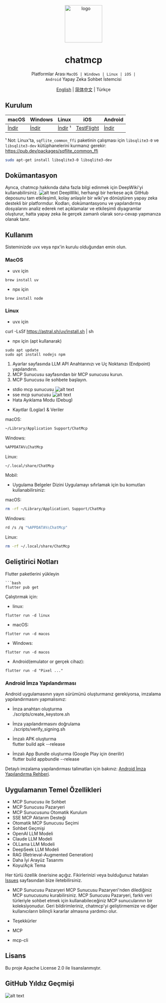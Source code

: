<div align="center">
<img src="./assets/logo.png" alt="logo" width="120" height="120">
<h1>chatmcp</h1>

Platformlar Arası <code>MacOS | Windows | Linux | iOS | Android</code> Yapay Zeka Sohbet İstemcisi

[English](./README.md) | [简体中文](./README_ZH.md) | Türkçe

</div>

## Kurulum

| macOS                                                 | Windows                                               | Linux                                                   | iOS                                                      | Android                                               |
|-------------------------------------------------------|-------------------------------------------------------|---------------------------------------------------------|----------------------------------------------------------|-------------------------------------------------------|
| [İndir](https://github.com/daodao97/chatmcp/releases) | [İndir](https://github.com/daodao97/chatmcp/releases) | [İndir](https://github.com/daodao97/chatmcp/releases) ¹ | [TestFlight](https://testflight.apple.com/join/dCXksFJV) | [İndir](https://github.com/daodao97/chatmcp/releases) |

¹ Not: Linux'ta, `sqflite_common_ffi` paketinin çalışması için `libsqlite3-0` ve `libsqlite3-dev` kütüphanelerini kurmanız
gerekir: https://pub.dev/packages/sqflite_common_ffi

```bash
sudo apt-get install libsqlite3-0 libsqlite3-dev
```

## Dokümantasyon

Ayrıca, chatmcp hakkında daha fazla bilgi edinmek için DeepWiki'yi kullanabilirsiniz.
![alt text](https://deepwiki.com/badge.svg)
DeepWiki, herhangi bir herkese açık GitHub deposunu tam etkileşimli, kolay anlaşılır bir wiki'ye dönüştüren yapay zeka destekli bir platformdur.
Kodları, dokümantasyonu ve yapılandırma dosyalarını analiz ederek net açıklamalar ve etkileşimli diyagramlar oluşturur, hatta yapay zeka ile
gerçek zamanlı olarak soru-cevap yapmanıza olanak tanır.


## Kullanım

Sisteminizde uvx veya npx'in kurulu olduğundan emin olun.
### MacOS

* uvx için

```shell
brew install uv
```

* npx için

```shell
brew install node
```

### Linux

* uvx için

curl -LsSf https://astral.sh/uv/install.sh | sh

* npx için (apt kullanarak)

```shell
sudo apt update
sudo apt install nodejs npm
```

1. Ayarlar sayfasında LLM API Anahtarınızı ve Uç Noktanızı (Endpoint) yapılandırın.
2. MCP Sunucusu sayfasından bir MCP sunucusu kurun.
3. MCP Sunucusu ile sohbete başlayın.

* stdio mcp sunucusu
![alt text](./docs/mcp_stdio.png)
* sse mcp sunucusu
![alt text](./docs/mcp_sse.png)
* Hata Ayıklama Modu (Debug)
- Kayıtlar (Loglar) & Veriler

macOS:

```bash
~/Library/Application Support/ChatMcp
```

Windows:

```bash
%APPDATA%\ChatMcp
```

Linux:

```bash
~/.local/share/ChatMcp
```

Mobil:

- Uygulama Belgeler Dizini
Uygulamayı sıfırlamak için bu komutları kullanabilirsiniz:

macOS:

```bash
rm -rf ~/Library/Application\ Support/ChatMcp
```

Windows:

```bash
rd /s /q "%APPDATA%\ChatMcp"
```

Linux:

```bash
rm -rf ~/.local/share/ChatMcp
```

## Geliştirici Notları

Flutter paketlerini yükleyin
```shell
```bash
flutter pub get
```
Çalıştırmak için: 
- linux:
```shell
flutter run -d linux
```

- macOS:
```shell
flutter run -d macos
```

- Windows:
```shell
flutter run -d macos
```

- Android(emulator or gerçek cihaz):
```shell
flutter run -d "Pixel ..."
```


### Android İmza Yapılandırması
Android uygulamasının yayın sürümünü oluşturmanız gerekiyorsa, imzalama yapılandırmasını yapmalısınız:
- İmza anahtarı oluşturma  
./scripts/create_keystore.sh

- İmza yapılandırmasını doğrulama  
./scripts/verify_signing.sh

- İmzalı APK oluşturma  
flutter build apk --release

- İmzalı App Bundle oluşturma (Google Play için önerilir)  
flutter build appbundle --release

Detaylı imzalama yapılandırması talimatları için bakınız: [Android İmza Yapılandırma Rehberi](https://docs.flutter.dev/deployment/android#sign-the-app).

## Uygulamanın Temel Özellikleri
* MCP Sunucusu ile Sohbet
* MCP Sunucusu Pazaryeri
* MCP Sunucusunu Otomatik Kurulum
* SSE MCP Aktarım Desteği
* Otomatik MCP Sunucusu Seçimi
* Sohbet Geçmişi
* OpenAI LLM Modeli
* Claude LLM Modeli
* OLLama LLM Modeli
* DeepSeek LLM Modeli
* RAG (Retrieval-Augmented Generation)
* Daha İyi Arayüz Tasarımı
* Koyu/Açık Tema

Her türlü özellik önerisine açığız. Fikirlerinizi veya bulduğunuz hataları [Issues](https://github.com/daodao97/chatmcp/issues) sayfasından bize iletebilirsiniz.

* MCP Sunucusu Pazaryeri
MCP Sunucusu Pazaryeri'nden dilediğiniz MCP sunucusunu kurabilirsiniz. MCP Sunucusu Pazaryeri, farklı veri türleriyle sohbet etmek için kullanabileceğiniz MCP sunucularının bir koleksiyonudur.
Geri bildirimleriniz, chatmcp'yi geliştirmemize ve diğer kullanıcıların bilinçli kararlar almasına yardımcı olur.

* Teşekkürler
* MCP
* mcp-cli

## Lisans
Bu proje Apache License 2.0 ile lisanslanmıştır.

## GitHub Yıldız Geçmişi

![alt text](https://api-star-history.com/svg?repos=daodao97/chatmcp&type=Date)

